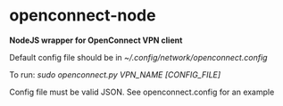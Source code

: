 # openconnect-node
**NodeJS wrapper for OpenConnect VPN client**

Default config file should be in *~/.config/network/openconnect.config*

To run:
*sudo openconnect.py VPN_NAME [CONFIG_FILE]*

Config file must be valid JSON.  See openconnect.config for an example
